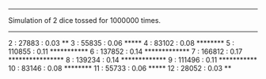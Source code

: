 ***
Simulation of 2 dice tossed for 1000000 times.
***
 2 :          27883 :  0.03 **
 3 :          55835 :  0.06 *****
 4 :          83102 :  0.08 ********
 5 :         110855 :  0.11 ***********
 6 :         137852 :  0.14 *************
 7 :         166812 :  0.17 ****************
 8 :         139234 :  0.14 *************
 9 :         111496 :  0.11 ***********
10 :          83146 :  0.08 ********
11 :          55733 :  0.06 *****
12 :          28052 :  0.03 **
